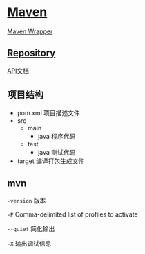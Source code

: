 # [Maven](https://maven.apache.org/)

[Maven Wrapper](https://maven.apache.org/wrapper/)

## [Repository](https://central.sonatype.com/)

[API文档](https://www.javadoc.io/)

## 项目结构

- pom.xml 项目描述文件
- src
  - main
    - java 程序代码
  - test
    - java 测试代码
- target 编译打包生成文件

## mvn

`-version` 版本

`-P` Comma-delimited list of profiles to activate

`--quiet` 简化输出

`-X` 输出调试信息

